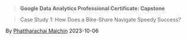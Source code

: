 > **Google Data Analytics Professional Certificate: Capstone**

> Case Study 1: How Does a Bike-Share Navigate Speedy Success?

By [Phattharachai Maichin](https://www.linkedin.com/in/phattharachai-m/)
2023-10-06


